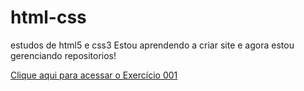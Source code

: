 # html-css
estudos de html5 e css3
Estou aprendendo a criar site e agora estou gerenciando repositorios!

<a href="https://innuka.github.io/html-css/exercicios/ex001/index.html">Clique aqui para acessar o Exercício 001</a>